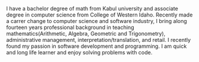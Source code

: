 I have a bachelor degree of math from Kabul university and associate degree in computer science from College of Western Idaho.
Recently made a carrer change to computer science and software industry, I bring along fourteen years professional 
background in teaching mathematics(Arithmetic, Algebra, Geometric and Trigonometry), administrative management, interpretation/translation, and retail. I recently found my passion in software development and programming. I am quick and long life learner and enjoy solving problems with code.
